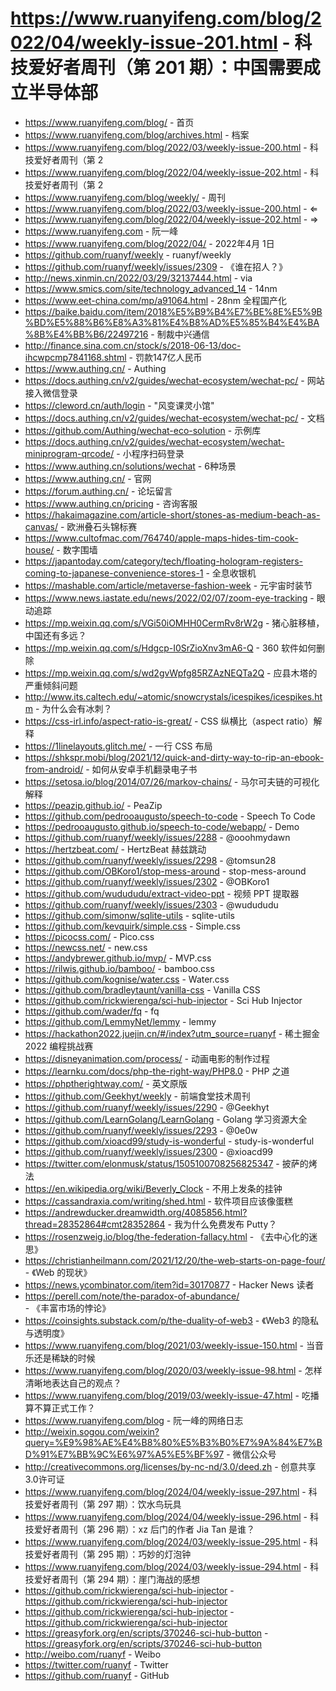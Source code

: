 # https://www.ruanyifeng.com/blog/2022/04/weekly-issue-201.html - 科技爱好者周刊（第 201 期）：中国需要成立半导体部

- https://www.ruanyifeng.com/blog/ - 首页
- https://www.ruanyifeng.com/blog/archives.html - 档案
- https://www.ruanyifeng.com/blog/2022/03/weekly-issue-200.html - 科技爱好者周刊（第 2
- https://www.ruanyifeng.com/blog/2022/04/weekly-issue-202.html - 科技爱好者周刊（第 2
- https://www.ruanyifeng.com/blog/weekly/ - 周刊
- https://www.ruanyifeng.com/blog/2022/03/weekly-issue-200.html - ⇐
- https://www.ruanyifeng.com/blog/2022/04/weekly-issue-202.html - ⇒
- https://www.ruanyifeng.com - 阮一峰
- https://www.ruanyifeng.com/blog/2022/04/ - 2022年4月 1日
- https://github.com/ruanyf/weekly - ruanyf/weekly
- https://github.com/ruanyf/weekly/issues/2309 - 《谁在招人？》
- http://news.xinmin.cn/2022/03/29/32137444.html - via
- https://www.smics.com/site/technology_advanced_14 - 14nm
- https://www.eet-china.com/mp/a91064.html - 28nm 全程国产化
- https://baike.baidu.com/item/2018%E5%B9%B4%E7%BE%8E%E5%9B%BD%E5%88%B6%E8%A3%81%E4%B8%AD%E5%85%B4%E4%BA%8B%E4%BB%B6/22497216 - 制裁中兴通信
- http://finance.sina.com.cn/stock/s/2018-06-13/doc-ihcwpcmp7841168.shtml - 罚款147亿人民币
- https://www.authing.cn/ - Authing
- https://docs.authing.cn/v2/guides/wechat-ecosystem/wechat-pc/ - 网站接入微信登录
- https://cleword.cn/auth/login - "风变课灵小馆"
- https://docs.authing.cn/v2/guides/wechat-ecosystem/wechat-pc/ - 文档
- https://github.com/Authing/wechat-eco-solution - 示例库
- https://docs.authing.cn/v2/guides/wechat-ecosystem/wechat-miniprogram-qrcode/ - 小程序扫码登录
- https://www.authing.cn/solutions/wechat - 6种场景
- https://www.authing.cn/ - 官网
- https://forum.authing.cn/ - 论坛留言
- https://www.authing.cn/pricing - 咨询客服
- https://hakaimagazine.com/article-short/stones-as-medium-beach-as-canvas/ - 欧洲叠石头锦标赛
- https://www.cultofmac.com/764740/apple-maps-hides-tim-cook-house/ - 数字围墙
- https://japantoday.com/category/tech/floating-hologram-registers-coming-to-japanese-convenience-stores-1 - 全息收银机
- https://mashable.com/article/metaverse-fashion-week - 元宇宙时装节
- https://www.news.iastate.edu/news/2022/02/07/zoom-eye-tracking - 眼动追踪
- https://mp.weixin.qq.com/s/VGi50iOMHH0CermRv8rW2g - 猪心脏移植，中国还有多远？
- https://mp.weixin.qq.com/s/Hdgcp-I0SrZioXnv3mA6-Q - 360 软件如何删除
- https://mp.weixin.qq.com/s/wd2gvWpfg85RZAzNEQTa2Q - 应县木塔的严重倾斜问题
- http://www.its.caltech.edu/~atomic/snowcrystals/icespikes/icespikes.htm - 为什么会有冰刺？
- https://css-irl.info/aspect-ratio-is-great/ - CSS 纵横比（aspect ratio）解释
- https://1linelayouts.glitch.me/ - 一行 CSS 布局
- https://shkspr.mobi/blog/2021/12/quick-and-dirty-way-to-rip-an-ebook-from-android/ - 如何从安卓手机翻录电子书
- https://setosa.io/blog/2014/07/26/markov-chains/ - 马尔可夫链的可视化解释
- https://peazip.github.io/ - PeaZip
- https://github.com/pedrooaugusto/speech-to-code - Speech To Code
- https://pedrooaugusto.github.io/speech-to-code/webapp/ - Demo
- https://github.com/ruanyf/weekly/issues/2288 - @ooohmydawn
- https://hertzbeat.com/ - HertzBeat 赫兹跳动
- https://github.com/ruanyf/weekly/issues/2298 - @tomsun28
- https://github.com/OBKoro1/stop-mess-around - stop-mess-around
- https://github.com/ruanyf/weekly/issues/2302 - @OBKoro1
- https://github.com/wudududu/extract-video-ppt - 视频 PPT 提取器
- https://github.com/ruanyf/weekly/issues/2303 - @wudududu
- https://github.com/simonw/sqlite-utils - sqlite-utils
- https://github.com/kevquirk/simple.css - Simple.css
- https://picocss.com/ - Pico.css
- https://newcss.net/ - new.css
- https://andybrewer.github.io/mvp/ - MVP.css
- https://rilwis.github.io/bamboo/ - bamboo.css
- https://github.com/kognise/water.css - Water.css
- https://github.com/bradleytaunt/vanilla-css - Vanilla CSS
- https://github.com/rickwierenga/sci-hub-injector - Sci Hub Injector
- https://github.com/wader/fq - fq
- https://github.com/LemmyNet/lemmy - lemmy
- https://hackathon2022.juejin.cn/#/index?utm_source=ruanyf - 稀土掘金 2022 编程挑战赛
- https://disneyanimation.com/process/ - 动画电影的制作过程
- https://learnku.com/docs/php-the-right-way/PHP8.0 - PHP 之道
- https://phptherightway.com/ - 英文原版
- https://github.com/Geekhyt/weekly - 前端食堂技术周刊
- https://github.com/ruanyf/weekly/issues/2290 - @Geekhyt
- https://github.com/LearnGolang/LearnGolang - Golang 学习资源大全
- https://github.com/ruanyf/weekly/issues/2293 - @0e0w
- https://github.com/xioacd99/study-is-wonderful - study-is-wonderful
- https://github.com/ruanyf/weekly/issues/2300 - @xioacd99
- https://twitter.com/elonmusk/status/1505100708256825347 - 披萨的烤法
- https://en.wikipedia.org/wiki/Beverly_Clock - 不用上发条的挂钟
- https://cassandraxia.com/writing/shed.html - 软件项目应该像蛋糕
- https://andrewducker.dreamwidth.org/4085856.html?thread=28352864#cmt28352864 - 我为什么免费发布 Putty？
- https://rosenzweig.io/blog/the-federation-fallacy.html - 《去中心化的迷思》
- https://christianheilmann.com/2021/12/20/the-web-starts-on-page-four/ - 《Web 的现状》
- https://news.ycombinator.com/item?id=30170877 - Hacker News 读者
- https://perell.com/note/the-paradox-of-abundance/ - 《丰富市场的悖论》
- https://coinsights.substack.com/p/the-duality-of-web3 - 《Web3 的隐私与透明度》
- https://www.ruanyifeng.com/blog/2021/03/weekly-issue-150.html - 当音乐还是稀缺的时候
- https://www.ruanyifeng.com/blog/2020/03/weekly-issue-98.html - 怎样清晰地表达自己的观点？
- https://www.ruanyifeng.com/blog/2019/03/weekly-issue-47.html - 吃播算不算正式工作？
- https://www.ruanyifeng.com/blog - 阮一峰的网络日志
- http://weixin.sogou.com/weixin?query=%E9%98%AE%E4%B8%80%E5%B3%B0%E7%9A%84%E7%BD%91%E7%BB%9C%E6%97%A5%E5%BF%97 - 微信公众号
- http://creativecommons.org/licenses/by-nc-nd/3.0/deed.zh - 创意共享3.0许可证
- https://www.ruanyifeng.com/blog/2024/04/weekly-issue-297.html - 科技爱好者周刊（第 297 期）：饮水鸟玩具
- https://www.ruanyifeng.com/blog/2024/04/weekly-issue-296.html - 科技爱好者周刊（第 296 期）：xz 后门的作者 Jia Tan 是谁？
- https://www.ruanyifeng.com/blog/2024/03/weekly-issue-295.html - 科技爱好者周刊（第 295 期）：巧妙的灯泡钟
- https://www.ruanyifeng.com/blog/2024/03/weekly-issue-294.html - 科技爱好者周刊（第 294 期）：崖门海战的感想
- https://github.com/rickwierenga/sci-hub-injector - https://github.com/rickwierenga/sci-hub-injector
- https://github.com/rickwierenga/sci-hub-injector - https://github.com/rickwierenga/sci-hub-injector
- https://greasyfork.org/en/scripts/370246-sci-hub-button - https://greasyfork.org/en/scripts/370246-sci-hub-button
- http://weibo.com/ruanyf - Weibo
- https://twitter.com/ruanyf - Twitter
- https://github.com/ruanyf - GitHub